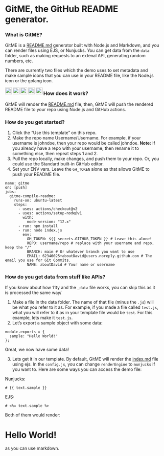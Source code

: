 <h1>GitME, the GitHub README generator.</h1>
<h3>What is GitME?</h3>
<p>GitME is a <a href="http://README.md">README.md</a> generator built with Node.js and Markdown, and you can render files using EJS, or Nunjucks.
You can get data from the <code>data</code> folder, such as making requests to an extenal API, generating random numbers, etc.</p>
<p>There are currently two files which the demo uses to set metadata and make sample icons that you can use in your README file,
like the Node.js icon or the golang icon.</p>
<img src="https://cdn.glitch.com/17eaef8d-c248-49b5-81da-45e23cdc0b12%2Ficons8-markdown-24.png?v=1605831028200" width="22px" align="left">
<img src="https://cdn.glitch.com/17eaef8d-c248-49b5-81da-45e23cdc0b12%2Ficons8-nodejs-48.png?v=1605830531481" width="22px" align="left">
<img src="https://cdn.glitch.com/17eaef8d-c248-49b5-81da-45e23cdc0b12%2Ficons8-python-48.png?v=1605830851549" width="22px" align="left">
<img src="https://cdn.glitch.com/17eaef8d-c248-49b5-81da-45e23cdc0b12%2Ficons8-golang-48.png?v=1605835614356" width="22px" align="left">
<img src="https://cdn.glitch.com/17eaef8d-c248-49b5-81da-45e23cdc0b12%2Ficons8-php-logo-16.png?v=1605839056865" width="22px" align="left">
<h3>How does it work?</h3>
<p>GitME will render the <a href="http://README.md">README.md</a> file, then, GitME will push the rendered README file to your repo using Node.js and GitHub actions.</p>
<h3>How do you get started?</h3>
<ol>
<li>Click the “Use this template” on this repo.</li>
<li>Make the repo name Username/Username. For example, if your username is johndoe, then your repo would be called johndoe.
<strong>Note:</strong> If you already have a repo with your username, then rename it to something else, then repeat steps 1 and 2.</li>
<li>Pull the repo locally, make changes, and push them to your repo. Or, you could use the Standard built-in GitHub editor.</li>
<li>Set your ENV vars. Leave the <code>GH_TOKEN</code> alone as that allows GitME to push your README file.</li>
</ol>
<pre><code class="language-yml">name: gitme
on: [push]
jobs:
  gitme-compile-readme:
    runs-on: ubuntu-latest
    steps:
      - uses: actions/checkout@v2
      - uses: actions/setup-node@v1
        with:
          node-version: &quot;12.x&quot;
      - run: npm install
      - run: node index.js
        env:
          GH_TOKEN: ${{ secrets.GITHUB_TOKEN }} # Leave this alone!
          REPO: username/repo # replace with your username and repo, keep the &quot;/&quot;
          BRANCH: main # Or whatever branch you want to use
          EMAIL: 62346025+aboutDavid@users.noreply.github.com # The email you use for Git Commits.
          NAME: aboutDavid # Your name or username
</code></pre>
<h3>How do you get data from stuff like APIs?</h3>
<p>If you know about how 11ty and the <code>_data</code> file works, you can skip this as it is processed the same way/</p>
<ol>
<li>Make a file in the data folder. The name of that file (minus the <code>.js</code>) will be what you refer to it as.
For example, if you made a file called <code>test.js</code>, what you will refer to it as in your template file would be <code>test</code>. For this example, lets make it <code>test.js</code>.</li>
<li>Let’s export a sample object with some data:</li>
</ol>
<pre><code class="language-js">module.exports = {
  sample: &quot;Hello World!&quot;
};
</code></pre>
<p>Great, we now have some data!</p>
<ol start="3">
<li>Lets get it in our template. By default, GitME will render the <a href="http://index.md">index.md</a> file using ejs.
In the <code>config.js</code>, you can change <code>renderEngine</code> to <code>nunjucks</code> if you want to. Here are some ways you can access the demo file:</li>
</ol>
<p>Nunjucks:</p>
<pre><code class="language-hbs"># {{ text.sample }}
</code></pre>
<p>EJS:</p>
<pre><code class="language-ejs"># &lt;%= text.sample %&gt;
</code></pre>
<p>Both of them would render:</p>
<h1>Hello World!</h1>
<p>as you can use markdown.</p>
